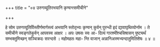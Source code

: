 +++
title = "०४ उरुगव्यूतिरभयानि कृण्वन्त्समीचीने"

+++

हे सोम उरुगव्यूतिर्विस्तीर्णमार्गस्त्वं अभयानि स्तोतृभ्यः कृण्वन् कुर्वन् पुरन्धी इदं द्यावापृथिव्योर्नाम । ते समीचीने स्वङ्गतेकुर्वन् आपवस्व आक्षर । अपः उषसः स्वः आ- दित्यं गारश्मींश्चसिषासन् पुष्ट्यर्थं सम्भक्तुमिच्छन् सञ्चिक्रदः सरन्दसे । महोमहतः महा- न्ति वाजान् अन्नानिअस्मभ्यन्दातुमितिशेषः ॥ ४ ॥